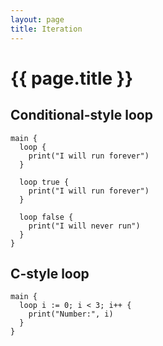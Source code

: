 ```yaml
---
layout: page
title: Iteration
---
```


# {{ page.title }}

## Conditional-style loop
```the
main {
  loop {
    print("I will run forever")
  }

  loop true {
    print("I will run forever")
  }

  loop false {
    print("I will never run")
  }
}
```

## C-style loop
```the
main {
  loop i := 0; i < 3; i++ {
    print("Number:", i)
  }
}
```
